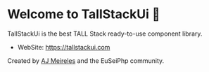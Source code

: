 # Welcome to TallStackUi 👋

TallStackUi is the best TALL Stack ready-to-use component library. 

- WebSite: https://tallstackui.com

Created by [AJ Meireles](https://github.com/devajmeireles) and the EuSeiPhp community.
